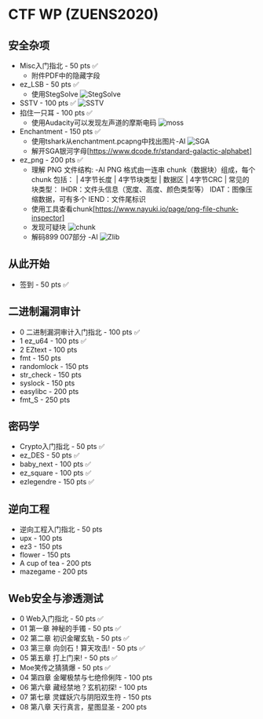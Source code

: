 # CTF WP (ZUENS2020)


## 安全杂项
- Misc入门指北 - 50 pts ✅
    - 附件PDF中的隐藏字段
- ez_LSB - 50 pts ✅
    - 使用StegSolve
    ![StegSolve]
- SSTV - 100 pts ✅
    ![SSTV]
- 掐住一只耳 - 100 pts ✅
    - 使用Audacity可以发现左声道的摩斯电码
    ![moss]
- Enchantment - 150 pts ✅
    - 使用tshark从enchantment.pcapng中找出图片-AI
    ![SGA]
    - 解开SGA银河字母[https://www.dcode.fr/standard-galactic-alphabet]
- ez_png - 200 pts ✅
    - 理解 PNG 文件结构:    -AI
       PNG 格式由一连串 chunk（数据块）组成，每个 chunk 包括：
      | 4字节长度 | 4字节块类型 | 数据区 | 4字节CRC |
      常见的块类型：
        IHDR：文件头信息（宽度、高度、颜色类型等）
        IDAT：图像压缩数据，可有多个
        IEND：文件尾标识
    - 使用工具查看chunk[https://www.nayuki.io/page/png-file-chunk-inspector]
    - 发现可疑块
    ![chunk]
    - 解码899 007部分 -AI
    ![Zlib]

## 从此开始
- 签到 - 50 pts ✅

## 二进制漏洞审计
- 0 二进制漏洞审计入门指北 - 100 pts ✅
- 1 ez_u64 - 100 pts ✅
- 2 EZtext - 100 pts
- fmt - 150 pts
- randomlock - 150 pts
- str_check - 150 pts
- syslock - 150 pts
- easylibc - 200 pts
- fmt_S - 250 pts

## 密码学
- Crypto入门指北 - 50 pts ✅
- ez_DES - 50 pts ✅
- baby_next - 100 pts ✅
- ez_square - 100 pts ✅
- ezlegendre - 150 pts ✅

## 逆向工程
- 逆向工程入门指北 - 50 pts
- upx - 100 pts
- ez3 - 150 pts
- flower - 150 pts
- A cup of tea - 200 pts
- mazegame - 200 pts

## Web安全与渗透测试
- 0 Web入门指北 - 50 pts ✅
- 01 第一章 神秘的手镯 - 50 pts ✅
- 02 第二章 初识金曜玄轨 - 50 pts ✅
- 03 第三章 向剑石！算天攻击! - 50 pts ✅
- 05 第五章 打上门来! - 50 pts ✅
- Moe笑传之猜猜爆 - 50 pts ✅
- 04 第四章 金曜极禁与七绝伶俐阵 - 100 pts
- 06 第六章 藏经禁地？玄机初探! - 100 pts
- 07 第七章 灵媒妖穴与阴阳双生符 - 150 pts
- 08 第八章 天行真言，星图显圣 - 200 pts



[StegSolve]:https://cdn.luogu.com.cn/upload/image_hosting/edtwi6vn.png?x-oss-process=image/resize,m_lfit,h_170,w_225

[SSTV]:https://cdn.luogu.com.cn/upload/image_hosting/u4kcc7iv.png

[moss]:https://cdn.luogu.com.cn/upload/image_hosting/2k7ni7yn.png?x-oss-process=image/resize,m_lfit,h_170,w_225

[SGA]:https://cdn.luogu.com.cn/upload/image_hosting/082kb65a.png?x-oss-process=image/resize,m_lfit,h_170,w_225

[chunk]:https://cdn.luogu.com.cn/upload/image_hosting/bw3glndu.png?x-oss-process=image/resize,m_lfit,h_170,w_225

[Zlib]:https://cdn.luogu.com.cn/upload/image_hosting/s1by0js1.png?x-oss-process=image/resize,m_lfit,h_170,w_225